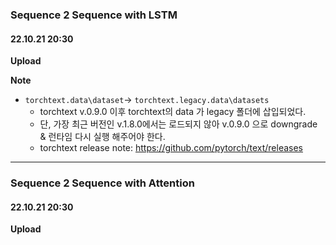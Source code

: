 ### **Sequence 2 Sequence with LSTM**
#### 22.10.21 20:30
**Upload**

**Note**
- `torchtext.data\dataset`-> `torchtext.legacy.data\datasets`
	- torchtext v.0.9.0 이후 torchtext의 data 가 legacy 폴더에 삽입되었다. 
	- 단, 가장 최근 버전인 v.1.8.0에서는 로드되지 않아 v.0.9.0 으로 downgrade & 런타임 다시 실행 해주어야 한다. 
	- torchtext release note: https://github.com/pytorch/text/releases


-----

### **Sequence 2 Sequence with Attention**

#### 22.10.21 20:30
**Upload**
